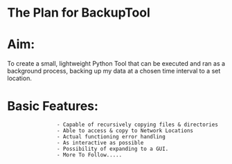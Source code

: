 # The Plan for BackupTool

# Aim: 

To create a small, lightweight Python Tool that can be executed and ran as a background process, backing up my data at a chosen time interval to a set location. 


# Basic Features:

                    - Capable of recursively copying files & directories
                    - Able to access & copy to Network Locations
                    - Actual functioning error handling
                    - As interactive as possible
                    - Possibility of expanding to a GUI. 
                    - More To Follow.....